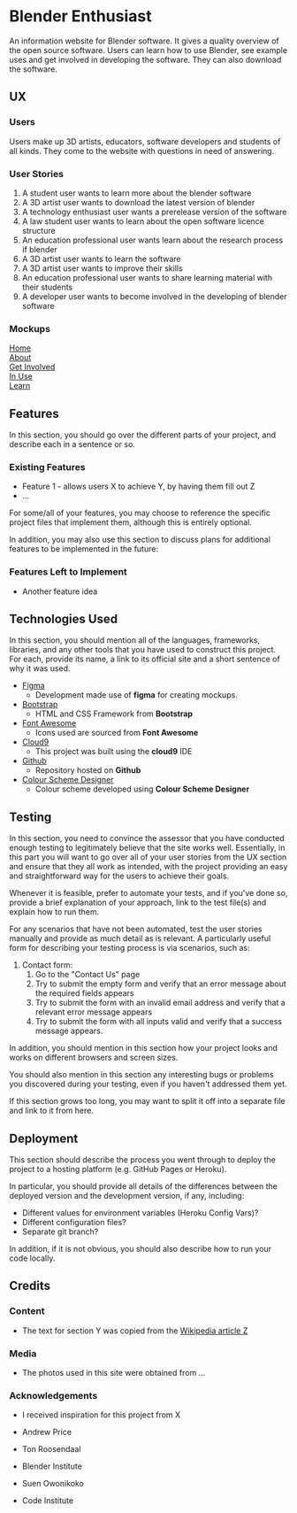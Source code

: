 # Blender Enthusiast

An information website for Blender software. 
It gives a quality overview of the open source software.
Users can learn how to use Blender, see example uses and get involved in developing the software.
They can also download the software.

## UX
 
### Users 
Users make up 3D artists, educators, software developers and students of all kinds. 
They come to the website with questions in need of answering.

### User Stories
1. A student user wants to learn more about the blender software
2. A 3D artist user wants to download the latest version of blender
3. A technology enthusiast user wants a prerelease version of the software
4. A law student user wants to learn about the open software licence structure
5. An education professional user wants learn about the research process if blender
6. A 3D artist user wants to learn the software
7. A 3D artist user wants to improve their skills
8. An education professional user wants to share learning material with their students
9. A developer user wants to become involved in the developing of blender software

### Mockups

[Home](https://www.figma.com/file/BAEdmRXdAFKWjGLucREMVBd0/Blender-Enthusiast?node-id=0%3A1)  
[About](https://www.figma.com/file/BAEdmRXdAFKWjGLucREMVBd0/Blender-Enthusiast?node-id=4%3A83)  
[Get Involved](https://www.figma.com/file/BAEdmRXdAFKWjGLucREMVBd0/Blender-Enthusiast?node-id=4%3A21)  
[In Use](https://www.figma.com/file/BAEdmRXdAFKWjGLucREMVBd0/Blender-Enthusiast?node-id=6%3A97)  
[Learn](https://www.figma.com/file/BAEdmRXdAFKWjGLucREMVBd0/Blender-Enthusiast?node-id=6%3A173)  
 
## Features

In this section, you should go over the different parts of your project, and describe each in a sentence or so.
 
### Existing Features
- Feature 1 - allows users X to achieve Y, by having them fill out Z
- ...

For some/all of your features, you may choose to reference the specific project files that implement them, although this is entirely optional.

In addition, you may also use this section to discuss plans for additional features to be implemented in the future:

### Features Left to Implement
- Another feature idea

## Technologies Used

In this section, you should mention all of the languages, frameworks, libraries, and any other tools that you have used to construct this project. For each, provide its name, a link to its official site and a short sentence of why it was used.

- [Figma](https://www.figma.com)
    - Development made use of **figma** for creating mockups.
- [Bootstrap](https://getbootstrap.com/)
    - HTML and CSS Framework from **Bootstrap**
- [Font Awesome](https://fontawesome.com/)
    - Icons used are sourced from **Font Awesome**
- [Cloud9](https://c9.io/)
    - This project was built using the **cloud9** IDE
- [Github](https://github.com/)
    - Repository hosted on **Github**
- [Colour Scheme Designer](https://colorschemedesigner.com/csd-3.5/)
    - Colour scheme developed using **Colour Scheme Designer**
## Testing

In this section, you need to convince the assessor that you have conducted enough testing to legitimately believe that the site works well. Essentially, in this part you will want to go over all of your user stories from the UX section and ensure that they all work as intended, with the project providing an easy and straightforward way for the users to achieve their goals.

Whenever it is feasible, prefer to automate your tests, and if you've done so, provide a brief explanation of your approach, link to the test file(s) and explain how to run them.

For any scenarios that have not been automated, test the user stories manually and provide as much detail as is relevant. A particularly useful form for describing your testing process is via scenarios, such as:

1. Contact form:
    1. Go to the "Contact Us" page
    2. Try to submit the empty form and verify that an error message about the required fields appears
    3. Try to submit the form with an invalid email address and verify that a relevant error message appears
    4. Try to submit the form with all inputs valid and verify that a success message appears.

In addition, you should mention in this section how your project looks and works on different browsers and screen sizes.

You should also mention in this section any interesting bugs or problems you discovered during your testing, even if you haven't addressed them yet.

If this section grows too long, you may want to split it off into a separate file and link to it from here.

## Deployment

This section should describe the process you went through to deploy the project to a hosting platform (e.g. GitHub Pages or Heroku).

In particular, you should provide all details of the differences between the deployed version and the development version, if any, including:
- Different values for environment variables (Heroku Config Vars)?
- Different configuration files?
- Separate git branch?

In addition, if it is not obvious, you should also describe how to run your code locally.


## Credits

### Content
- The text for section Y was copied from the [Wikipedia article Z](https://en.wikipedia.org/wiki/Z)

### Media
- The photos used in this site were obtained from ...

### Acknowledgements

- I received inspiration for this project from X

- Andrew Price
- Ton Roosendaal
- Blender Institute

- Suen Owonikoko
- Code Institute
